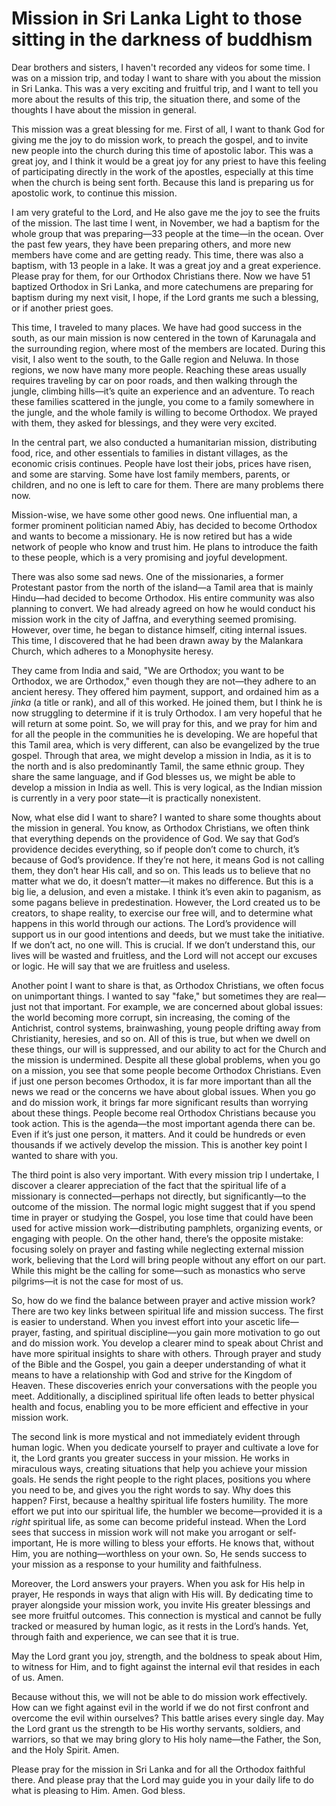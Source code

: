 # Mission in Sri Lanka Light to those sitting in the darkness of buddhism

Dear brothers and sisters, I haven't recorded any videos for some time. I was on a mission trip, and today I want to share with you about the mission in Sri Lanka. This was a very exciting and fruitful trip, and I want to tell you more about the results of this trip, the situation there, and some of the thoughts I have about the mission in general.

This mission was a great blessing for me. First of all, I want to thank God for giving me the joy to do mission work, to preach the gospel, and to invite new people into the church during this time of apostolic labor. This was a great joy, and I think it would be a great joy for any priest to have this feeling of participating directly in the work of the apostles, especially at this time when the church is being sent forth. Because this land is preparing us for apostolic work, to continue this mission.

I am very grateful to the Lord, and He also gave me the joy to see the fruits of the mission. The last time I went, in November, we had a baptism for the whole group that was preparing—33 people at the time—in the ocean. Over the past few years, they have been preparing others, and more new members have come and are getting ready. This time, there was also a baptism, with 13 people in a lake. It was a great joy and a great experience. Please pray for them, for our Orthodox Christians there. Now we have 51 baptized Orthodox in Sri Lanka, and more catechumens are preparing for baptism during my next visit, I hope, if the Lord grants me such a blessing, or if another priest goes.

This time, I traveled to many places. We have had good success in the south, as our main mission is now centered in the town of Karunagala and the surrounding region, where most of the members are located. During this visit, I also went to the south, to the Galle region and Neluwa. In those regions, we now have many more people. Reaching these areas usually requires traveling by car on poor roads, and then walking through the jungle, climbing hills—it’s quite an experience and an adventure. To reach these families scattered in the jungle, you come to a family somewhere in the jungle, and the whole family is willing to become Orthodox. We prayed with them, they asked for blessings, and they were very excited.

In the central part, we also conducted a humanitarian mission, distributing food, rice, and other essentials to families in distant villages, as the economic crisis continues. People have lost their jobs, prices have risen, and some are starving. Some have lost family members, parents, or children, and no one is left to care for them. There are many problems there now.

Mission-wise, we have some other good news. One influential man, a former prominent politician named Abiy, has decided to become Orthodox and wants to become a missionary. He is now retired but has a wide network of people who know and trust him. He plans to introduce the faith to these people, which is a very promising and joyful development.

There was also some sad news. One of the missionaries, a former Protestant pastor from the north of the island—a Tamil area that is mainly Hindu—had decided to become Orthodox. His entire community was also planning to convert. We had already agreed on how he would conduct his mission work in the city of Jaffna, and everything seemed promising. However, over time, he began to distance himself, citing internal issues. This time, I discovered that he had been drawn away by the Malankara Church, which adheres to a Monophysite heresy.

They came from India and said, "We are Orthodox; you want to be Orthodox, we are Orthodox," even though they are not—they adhere to an ancient heresy. They offered him payment, support, and ordained him as a *jinka* (a title or rank), and all of this worked. He joined them, but I think he is now struggling to determine if it is truly Orthodox. I am very hopeful that he will return at some point. So, we will pray for this, and we pray for him and for all the people in the communities he is developing. We are hopeful that this Tamil area, which is very different, can also be evangelized by the true gospel. Through that area, we might develop a mission in India, as it is to the north and is also predominantly Tamil, the same ethnic group. They share the same language, and if God blesses us, we might be able to develop a mission in India as well. This is very logical, as the Indian mission is currently in a very poor state—it is practically nonexistent.

Now, what else did I want to share? I wanted to share some thoughts about the mission in general. You know, as Orthodox Christians, we often think that everything depends on the providence of God. We say that God’s providence decides everything, so if people don’t come to church, it’s because of God’s providence. If they’re not here, it means God is not calling them, they don’t hear His call, and so on. This leads us to believe that no matter what we do, it doesn’t matter—it makes no difference. But this is a big lie, a delusion, and even a mistake. I think it’s even akin to paganism, as some pagans believe in predestination. However, the Lord created us to be creators, to shape reality, to exercise our free will, and to determine what happens in this world through our actions. The Lord’s providence will support us in our good intentions and deeds, but we must take the initiative. If we don’t act, no one will. This is crucial. If we don’t understand this, our lives will be wasted and fruitless, and the Lord will not accept our excuses or logic. He will say that we are fruitless and useless.

Another point I want to share is that, as Orthodox Christians, we often focus on unimportant things. I wanted to say "fake," but sometimes they are real—just not that important. For example, we are concerned about global issues: the world becoming more corrupt, sin increasing, the coming of the Antichrist, control systems, brainwashing, young people drifting away from Christianity, heresies, and so on. All of this is true, but when we dwell on these things, our will is suppressed, and our ability to act for the Church and the mission is undermined. Despite all these global problems, when you go on a mission, you see that some people become Orthodox Christians. Even if just one person becomes Orthodox, it is far more important than all the news we read or the concerns we have about global issues. When you go and do mission work, it brings far more significant results than worrying about these things. People become real Orthodox Christians because you took action. This is the agenda—the most important agenda there can be. Even if it’s just one person, it matters. And it could be hundreds or even thousands if we actively develop the mission. This is another key point I wanted to share with you.

The third point is also very important. With every mission trip I undertake, I discover a clearer appreciation of the fact that the spiritual life of a missionary is connected—perhaps not directly, but significantly—to the outcome of the mission. The normal logic might suggest that if you spend time in prayer or studying the Gospel, you lose time that could have been used for active mission work—distributing pamphlets, organizing events, or engaging with people. On the other hand, there’s the opposite mistake: focusing solely on prayer and fasting while neglecting external mission work, believing that the Lord will bring people without any effort on our part. While this might be the calling for some—such as monastics who serve pilgrims—it is not the case for most of us.

So, how do we find the balance between prayer and active mission work? There are two key links between spiritual life and mission success. The first is easier to understand. When you invest effort into your ascetic life—prayer, fasting, and spiritual discipline—you gain more motivation to go out and do mission work. You develop a clearer mind to speak about Christ and have more spiritual insights to share with others. Through prayer and study of the Bible and the Gospel, you gain a deeper understanding of what it means to have a relationship with God and strive for the Kingdom of Heaven. These discoveries enrich your conversations with the people you meet. Additionally, a disciplined spiritual life often leads to better physical health and focus, enabling you to be more efficient and effective in your mission work.

The second link is more mystical and not immediately evident through human logic. When you dedicate yourself to prayer and cultivate a love for it, the Lord grants you greater success in your mission. He works in miraculous ways, creating situations that help you achieve your mission goals. He sends the right people to the right places, positions you where you need to be, and gives you the right words to say. Why does this happen? First, because a healthy spiritual life fosters humility. The more effort we put into our spiritual life, the humbler we become—provided it is a *right* spiritual life, as some can become prideful instead. When the Lord sees that success in mission work will not make you arrogant or self-important, He is more willing to bless your efforts. He knows that, without Him, you are nothing—worthless on your own. So, He sends success to your mission as a response to your humility and faithfulness.

Moreover, the Lord answers your prayers. When you ask for His help in prayer, He responds in ways that align with His will. By dedicating time to prayer alongside your mission work, you invite His greater blessings and see more fruitful outcomes. This connection is mystical and cannot be fully tracked or measured by human logic, as it rests in the Lord’s hands. Yet, through faith and experience, we can see that it is true.

May the Lord grant you joy, strength, and the boldness to speak about Him, to witness for Him, and to fight against the internal evil that resides in each of us. Amen.

Because without this, we will not be able to do mission work effectively. How can we fight against evil in the world if we do not first confront and overcome the evil within ourselves? This battle arises every single day. May the Lord grant us the strength to be His worthy servants, soldiers, and warriors, so that we may bring glory to His holy name—the Father, the Son, and the Holy Spirit. Amen.

Please pray for the mission in Sri Lanka and for all the Orthodox faithful there. And please pray that the Lord may guide you in your daily life to do what is pleasing to Him. Amen. God bless.

